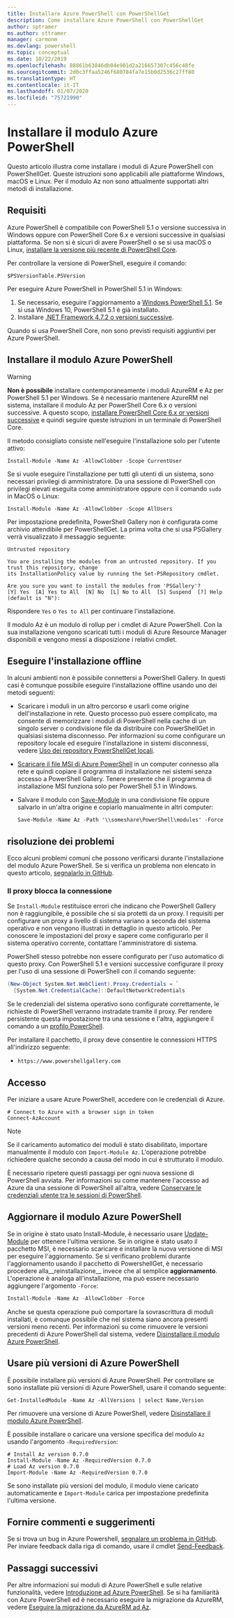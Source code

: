 ```yaml
---
title: Installare Azure PowerShell con PowerShellGet
description: Come installare Azure PowerShell con PowerShellGet
author: sptramer
ms.author: sttramer
manager: carmonm
ms.devlang: powershell
ms.topic: conceptual
ms.date: 10/22/2019
ms.openlocfilehash: 88861b63846db04e901d2a216657307c456c48fe
ms.sourcegitcommit: 2d0c3ffaa5246f680784fa7e15b0d2536c27ff80
ms.translationtype: HT
ms.contentlocale: it-IT
ms.lasthandoff: 01/07/2020
ms.locfileid: "75721990"
---
```

# <a name="install-the-azure-powershell-module"></a>Installare il modulo Azure PowerShell

Questo articolo illustra come installare i moduli di Azure PowerShell con PowerShellGet. Queste istruzioni sono applicabili alle piattaforme Windows, macOS e Linux. Per il modulo Az non sono attualmente supportati altri metodi di installazione.

## <a name="requirements"></a>Requisiti

Azure PowerShell è compatibile con PowerShell 5.1 o versione successiva in Windows oppure con PowerShell Core 6.x e versioni successive in qualsiasi piattaforma. Se non si è sicuri di avere PowerShell o se si usa macOS o Linux, [installare la versione più recente di PowerShell Core](/powershell/scripting/install/installing-powershell#powershell-core).

Per controllare la versione di PowerShell, eseguire il comando:

```powershell-interactive
$PSVersionTable.PSVersion
```

Per eseguire Azure PowerShell in PowerShell 5.1 in Windows:

1. Se necessario, eseguire l'aggiornamento a [Windows PowerShell 5.1](/powershell/scripting/install/installing-windows-powershell#upgrading-existing-windows-powershell). Se si usa Windows 10, PowerShell 5.1 è già installato.
2. Installare [.NET Framework 4.7.2 o versioni successive](/dotnet/framework/install).

Quando si usa PowerShell Core, non sono previsti requisiti aggiuntivi per Azure PowerShell.

## <a name="install-the-azure-powershell-module"></a>Installare il modulo Azure PowerShell

> [!WARNING]
> __Non è possibile__ installare contemporaneamente i moduli AzureRM e Az per PowerShell 5.1 per Windows. Se è necessario mantenere AzureRM nel sistema, installare il modulo Az per PowerShell Core 6.x o versioni successive. A questo scopo, [installare PowerShell Core 6.x or versioni successive](https://docs.microsoft.com/powershell/scripting/install/installing-powershell-core-on-windows) e quindi seguire queste istruzioni in un terminale di PowerShell Core.

Il metodo consigliato consiste nell'eseguire l'installazione solo per l'utente attivo:

```powershell-interactive
Install-Module -Name Az -AllowClobber -Scope CurrentUser
```

Se si vuole eseguire l'installazione per tutti gli utenti di un sistema, sono necessari privilegi di amministratore. Da una sessione di PowerShell con privilegi elevati eseguita come amministratore oppure con il comando `sudo` in MacOS o Linux:

```powershell-interactive
Install-Module -Name Az -AllowClobber -Scope AllUsers
```

Per impostazione predefinita, PowerShell Gallery non è configurata come archivio attendibile per PowerShellGet. La prima volta che si usa PSGallery verrà visualizzato il messaggio seguente:

```output
Untrusted repository

You are installing the modules from an untrusted repository. If you trust this repository, change
its InstallationPolicy value by running the Set-PSRepository cmdlet.

Are you sure you want to install the modules from 'PSGallery'?
[Y] Yes  [A] Yes to All  [N] No  [L] No to All  [S] Suspend  [?] Help (default is "N"):
```

Rispondere `Yes` o `Yes to All` per continuare l'installazione.

Il modulo Az è un modulo di rollup per i cmdlet di Azure PowerShell. Con la sua installazione vengono scaricati tutti i moduli di Azure Resource Manager disponibili e vengono messi a disposizione i relativi cmdlet.

## <a name="install-offline"></a>Eseguire l'installazione offline

In alcuni ambienti non è possibile connettersi a PowerShell Gallery. In questi casi è comunque possibile eseguire l'installazione offline usando uno dei metodi seguenti:

* Scaricare i moduli in un altro percorso e usarli come origine dell'installazione in rete. Questo processo può essere complicato, ma consente di memorizzare i moduli di PowerShell nella cache di un singolo server o condivisione file da distribuire con PowerShellGet in qualsiasi sistema disconnesso. Per informazioni su come configurare un repository locale ed eseguire l'installazione in sistemi disconnessi, vedere [Uso dei repository PowerShellGet locali](/powershell/scripting/gallery/how-to/working-with-local-psrepositories).
* [Scaricare il file MSI di Azure PowerShell](install-az-ps-msi.md) in un computer connesso alla rete e quindi copiare il programma di installazione nei sistemi senza accesso a PowerShell Gallery. Tenere presente che il programma di installazione MSI funziona solo per PowerShell 5.1 in Windows.
* Salvare il modulo con [Save-Module](/powershell/module/PowershellGet/Save-Module) in una condivisione file oppure salvarlo in un'altra origine e copiarlo manualmente in altri computer:
  
  ```powershell-interactive
  Save-Module -Name Az -Path '\\someshare\PowerShell\modules' -Force
  ```

## <a name="troubleshooting"></a>risoluzione dei problemi

Ecco alcuni problemi comuni che possono verificarsi durante l'installazione del modulo Azure PowerShell. Se si verifica un problema non elencato in questo articolo, [segnalarlo in GitHub](https://github.com/azure/azure-powershell/issues).

### <a name="proxy-blocks-connection"></a>Il proxy blocca la connessione

Se `Install-Module` restituisce errori che indicano che PowerShell Gallery non è raggiungibile, è possibile che si sia protetti da un proxy. I requisiti per configurare un proxy a livello di sistema variano a seconda del sistema operativo e non vengono illustrati in dettaglio in questo articolo. Per conoscere le impostazioni del proxy e sapere come configurarlo per il sistema operativo corrente, contattare l'amministratore di sistema.

PowerShell stesso potrebbe non essere configurato per l'uso automatico di questo proxy. Con PowerShell 5.1 e versioni successive configurare il proxy per l'uso di una sessione di PowerShell con il comando seguente:

```powershell
(New-Object System.Net.WebClient).Proxy.Credentials = `
  [System.Net.CredentialCache]::DefaultNetworkCredentials
```

Se le credenziali del sistema operativo sono configurate correttamente, le richieste di PowerShell verranno instradate tramite il proxy.
Per rendere persistente questa impostazione tra una sessione e l'altra, aggiungere il comando a un [profilo PowerShell](/powershell/module/microsoft.powershell.core/about/about_profiles).

Per installare il pacchetto, il proxy deve consentire le connessioni HTTPS all'indirizzo seguente:

* `https://www.powershellgallery.com`

## <a name="sign-in"></a>Accesso

Per iniziare a usare Azure PowerShell, accedere con le credenziali di Azure.

```powershell-interactive
# Connect to Azure with a browser sign in token
Connect-AzAccount
```

> [!NOTE]
>
> Se il caricamento automatico dei moduli è stato disabilitato, importare manualmente il modulo con `Import-Module Az`. L'operazione potrebbe richiedere qualche secondo a causa del modo in cui è strutturato il modulo.

È necessario ripetere questi passaggi per ogni nuova sessione di PowerShell avviata. Per informazioni su come mantenere l'accesso ad Azure da una sessione di PowerShell all'altra, vedere [Conservare le credenziali utente tra le sessioni di PowerShell](context-persistence.md).

## <a name="update-the-azure-powershell-module"></a>Aggiornare il modulo Azure PowerShell

Se in origine è stato usato Install-Module, è necessario usare [Update-Module](/powershell/module/powershellget/update-module) per ottenere l'ultima versione. Se in origine è stato usato il pacchetto MSI, è necessario scaricare e installare la nuova versione di MSI per eseguire l'aggiornamento. Se si verificano problemi durante l'aggiornamento usando il pacchetto di PowershellGet, è necessario procedere alla__reinstallazione__ invece che al semplice __aggiornamento__. L'operazione è analoga all'installazione, ma può essere necessario aggiungere l'argomento `-Force`:

```powershell
Install-Module -Name Az -AllowClobber -Force
```

Anche se questa operazione può comportare la sovrascrittura di moduli installati, è comunque possibile che nel sistema siano ancora presenti versioni meno recenti.
Per informazioni su come rimuovere le versioni precedenti di Azure PowerShell dal sistema, vedere [Disinstallare il modulo Azure PowerShell](uninstall-az-ps.md).

## <a name="use-multiple-versions-of-azure-powershell"></a>Usare più versioni di Azure PowerShell

È possibile installare più versioni di Azure PowerShell. Per controllare se sono installate più versioni di Azure PowerShell, usare il comando seguente:

```powershell-interactive
Get-InstalledModule -Name Az -AllVersions | select Name,Version
```

Per rimuovere una versione di Azure PowerShell, vedere [Disinstallare il modulo Azure PowerShell](uninstall-az-ps.md).

È possibile installare o caricare una versione specifica del modulo `Az` usando l'argomento `-RequiredVersion`:

```powershell-interactive
# Install Az version 0.7.0
Install-Module -Name Az -RequiredVersion 0.7.0 
# Load Az version 0.7.0
Import-Module -Name Az -RequiredVersion 0.7.0
```

Se sono installate più versioni del modulo, il modulo viene caricato automaticamente e `Import-Module` carica per impostazione predefinita l'ultima versione.

## <a name="provide-feedback"></a>Fornire commenti e suggerimenti

Se si trova un bug in Azure Powershell, [segnalare un problema in GitHub](https://github.com/Azure/azure-powershell/issues).
Per inviare feedback dalla riga di comando, usare il cmdlet [Send-Feedback](/powershell/module/az.accounts/send-feedback).

## <a name="next-steps"></a>Passaggi successivi

Per altre informazioni sui moduli di Azure PowerShell e sulle relative funzionalità, vedere [Introduzione ad Azure PowerShell](get-started-azureps.md).
Se si ha familiarità con Azure PowerShell ed è necessario eseguire la migrazione da AzureRM, vedere [Eseguire la migrazione da AzureRM ad Az](migrate-from-azurerm-to-az.md).
